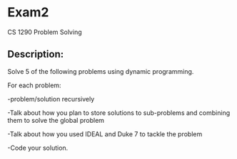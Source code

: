 # Exam2
CS 1290 Problem Solving

## Description:
Solve 5 of the following problems using dynamic programming.

For each problem: 

-problem/solution recursively

-Talk about how you plan to store solutions to sub-problems and combining them to solve the global problem 

-Talk about how you used IDEAL and Duke 7 to tackle the problem

-Code your solution.

